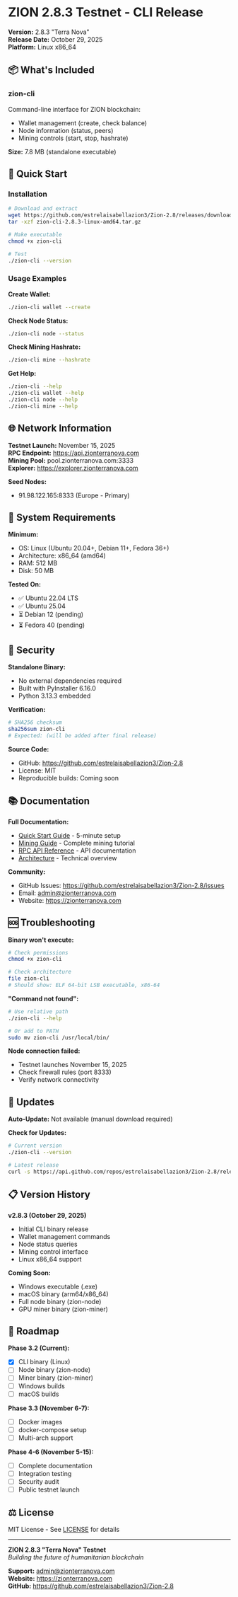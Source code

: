 # ZION 2.8.3 Testnet - CLI Release

**Version:** 2.8.3 "Terra Nova"  
**Release Date:** October 29, 2025  
**Platform:** Linux x86_64  

## 📦 What's Included

### zion-cli
Command-line interface for ZION blockchain:
- Wallet management (create, check balance)
- Node information (status, peers)
- Mining controls (start, stop, hashrate)

**Size:** 7.8 MB (standalone executable)

## 🚀 Quick Start

### Installation
```bash
# Download and extract
wget https://github.com/estrelaisabellazion3/Zion-2.8/releases/download/v2.8.3/zion-cli-2.8.3-linux-amd64.tar.gz
tar -xzf zion-cli-2.8.3-linux-amd64.tar.gz

# Make executable
chmod +x zion-cli

# Test
./zion-cli --version
```

### Usage Examples

**Create Wallet:**
```bash
./zion-cli wallet --create
```

**Check Node Status:**
```bash
./zion-cli node --status
```

**Check Mining Hashrate:**
```bash
./zion-cli mine --hashrate
```

**Get Help:**
```bash
./zion-cli --help
./zion-cli wallet --help
./zion-cli node --help
./zion-cli mine --help
```

## 🌐 Network Information

**Testnet Launch:** November 15, 2025  
**RPC Endpoint:** https://api.zionterranova.com  
**Mining Pool:** pool.zionterranova.com:3333  
**Explorer:** https://explorer.zionterranova.com  

**Seed Nodes:**
- 91.98.122.165:8333 (Europe - Primary)

## 📝 System Requirements

**Minimum:**
- OS: Linux (Ubuntu 20.04+, Debian 11+, Fedora 36+)
- Architecture: x86_64 (amd64)
- RAM: 512 MB
- Disk: 50 MB

**Tested On:**
- ✅ Ubuntu 22.04 LTS
- ✅ Ubuntu 25.04
- ⏳ Debian 12 (pending)
- ⏳ Fedora 40 (pending)

## 🔐 Security

**Standalone Binary:**
- No external dependencies required
- Built with PyInstaller 6.16.0
- Python 3.13.3 embedded

**Verification:**
```bash
# SHA256 checksum
sha256sum zion-cli
# Expected: (will be added after final release)
```

**Source Code:**
- GitHub: https://github.com/estrelaisabellazion3/Zion-2.8
- License: MIT
- Reproducible builds: Coming soon

## 📚 Documentation

**Full Documentation:**
- [Quick Start Guide](../../docs/2.8.3/QUICK_START.md) - 5-minute setup
- [Mining Guide](../../docs/2.8.3/MINING_GUIDE.md) - Complete mining tutorial
- [RPC API Reference](../../docs/2.8.3/RPC_API.md) - API documentation
- [Architecture](../../docs/ARCHITECTURE.md) - Technical overview

**Community:**
- GitHub Issues: https://github.com/estrelaisabellazion3/Zion-2.8/issues
- Email: admin@zionterranova.com
- Website: https://zionterranova.com

## 🆘 Troubleshooting

**Binary won't execute:**
```bash
# Check permissions
chmod +x zion-cli

# Check architecture
file zion-cli
# Should show: ELF 64-bit LSB executable, x86-64
```

**"Command not found":**
```bash
# Use relative path
./zion-cli --help

# Or add to PATH
sudo mv zion-cli /usr/local/bin/
```

**Node connection failed:**
- Testnet launches November 15, 2025
- Check firewall rules (port 8333)
- Verify network connectivity

## 🔄 Updates

**Auto-Update:** Not available (manual download required)

**Check for Updates:**
```bash
# Current version
./zion-cli --version

# Latest release
curl -s https://api.github.com/repos/estrelaisabellazion3/Zion-2.8/releases/latest | grep tag_name
```

## 📋 Version History

**v2.8.3 (October 29, 2025)**
- Initial CLI binary release
- Wallet management commands
- Node status queries
- Mining control interface
- Linux x86_64 support

**Coming Soon:**
- Windows executable (.exe)
- macOS binary (arm64/x86_64)
- Full node binary (zion-node)
- GPU miner binary (zion-miner)

## 🎯 Roadmap

**Phase 3.2 (Current):**
- [x] CLI binary (Linux)
- [ ] Node binary (zion-node)
- [ ] Miner binary (zion-miner)
- [ ] Windows builds
- [ ] macOS builds

**Phase 3.3 (November 6-7):**
- [ ] Docker images
- [ ] docker-compose setup
- [ ] Multi-arch support

**Phase 4-6 (November 5-15):**
- [ ] Complete documentation
- [ ] Integration testing
- [ ] Security audit
- [ ] Public testnet launch

## ⚖️ License

MIT License - See [LICENSE](../../LICENSE) for details

---

**ZION 2.8.3 "Terra Nova" Testnet**  
*Building the future of humanitarian blockchain*

**Support:** admin@zionterranova.com  
**Website:** https://zionterranova.com  
**GitHub:** https://github.com/estrelaisabellazion3/Zion-2.8
